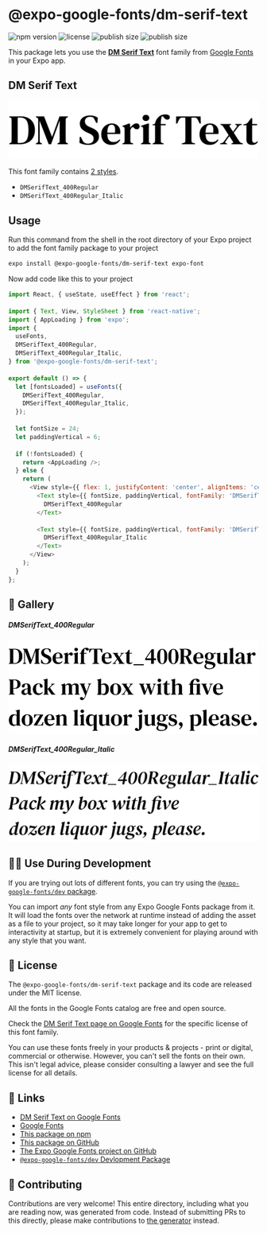 # @expo-google-fonts/dm-serif-text

![npm version](https://flat.badgen.net/npm/v/@expo-google-fonts/dm-serif-text)
![license](https://flat.badgen.net/github/license/expo/google-fonts)
![publish size](https://flat.badgen.net/packagephobia/install/@expo-google-fonts/dm-serif-text)
![publish size](https://flat.badgen.net/packagephobia/publish/@expo-google-fonts/dm-serif-text)

This package lets you use the [**DM Serif Text**](https://fonts.google.com/specimen/DM+Serif+Text) font family from [Google Fonts](https://fonts.google.com/) in your Expo app.

## DM Serif Text

![DM Serif Text](./font-family.png)

This font family contains [2 styles](#-gallery).

- `DMSerifText_400Regular`
- `DMSerifText_400Regular_Italic`

## Usage

Run this command from the shell in the root directory of your Expo project to add the font family package to your project
```sh
expo install @expo-google-fonts/dm-serif-text expo-font
```

Now add code like this to your project
```js
import React, { useState, useEffect } from 'react';

import { Text, View, StyleSheet } from 'react-native';
import { AppLoading } from 'expo';
import {
  useFonts,
  DMSerifText_400Regular,
  DMSerifText_400Regular_Italic,
} from '@expo-google-fonts/dm-serif-text';

export default () => {
  let [fontsLoaded] = useFonts({
    DMSerifText_400Regular,
    DMSerifText_400Regular_Italic,
  });

  let fontSize = 24;
  let paddingVertical = 6;

  if (!fontsLoaded) {
    return <AppLoading />;
  } else {
    return (
      <View style={{ flex: 1, justifyContent: 'center', alignItems: 'center' }}>
        <Text style={{ fontSize, paddingVertical, fontFamily: 'DMSerifText_400Regular' }}>
          DMSerifText_400Regular
        </Text>

        <Text style={{ fontSize, paddingVertical, fontFamily: 'DMSerifText_400Regular_Italic' }}>
          DMSerifText_400Regular_Italic
        </Text>
      </View>
    );
  }
};

```

## 🔡 Gallery

##### DMSerifText_400Regular
![DMSerifText_400Regular](./DMSerifText_400Regular.ttf.png)

##### DMSerifText_400Regular_Italic
![DMSerifText_400Regular_Italic](./DMSerifText_400Regular_Italic.ttf.png)


## 👩‍💻 Use During Development

If you are trying out lots of different fonts, you can try using the [`@expo-google-fonts/dev` package](https://github.com/expo/google-fonts/tree/master/font-packages/dev#readme).

You can import *any* font style from any Expo Google Fonts package from it. It will load the fonts
over the network at runtime instead of adding the asset as a file to your project, so it may take longer
for your app to get to interactivity at startup, but it is extremely convenient
for playing around with any style that you want.

## 📖 License

The `@expo-google-fonts/dm-serif-text` package and its code are released under the MIT license.

All the fonts in the Google Fonts catalog are free and open source.

Check the [DM Serif Text page on Google Fonts](https://fonts.google.com/specimen/DM+Serif+Text) for the specific license of this font family.

You can use these fonts freely in your products & projects - print or digital, commercial or otherwise. However, you can't sell the fonts on their own. This isn't legal advice, please consider consulting a lawyer and see the full license for all details.

## 🔗 Links

- [DM Serif Text on Google Fonts](https://fonts.google.com/specimen/DM+Serif+Text)
- [Google Fonts](https://fonts.google.com/)
- [This package on npm](https://www.npmjs.com/package/@expo-google-fonts/dm-serif-text)
- [This package on GitHub](https://github.com/expo/google-fonts/tree/master/font-packages/dm-serif-text)
- [The Expo Google Fonts project on GitHub](https://github.com/expo/google-fonts)
- [`@expo-google-fonts/dev` Devlopment Package](https://github.com/expo/google-fonts/tree/master/font-packages/dev)

## 🤝 Contributing

Contributions are very welcome! This entire directory, including what you are reading now, was generated from code. Instead of submitting PRs to this directly, please make contributions to [the generator](https://github.com/expo/google-fonts/tree/master/packages/generator) instead.
